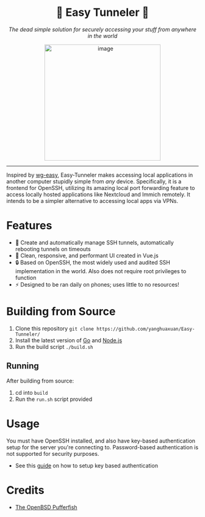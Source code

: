<div align="center">
  <h1>🐡 Easy Tunneler 🐡</h1>
  <p><i>The dead simple solution for securely accessing your stuff from anywhere in the world</i></p>
  <img width="304" alt="image" src="https://github.com/user-attachments/assets/58c6adf9-000c-4e31-86fe-fda2369ae40c">
</div>

---

Inspired by [wg-easy](https://github.com/wg-easy/wg-easy), Easy-Tunneler makes accessing local applications in another computer stupidly simple from *any* device. Specifically, it is a frontend for OpenSSH, utilizing its amazing local port forwarding feature to access locally hosted applications like Nextcloud and Immich remotely. It intends to be a simpler alternative to accessing local apps via VPNs.

# Features
- 🤖 Create and automatically manage SSH tunnels, automatically rebooting tunnels on timeouts
- 🍃 Clean, responsive, and performant UI created in Vue.js
- 🔒 Based on OpenSSH, the most widely used and audited SSH implementation in the world. Also does not require root privileges to function
- ⚡ Designed to be ran daily on phones; uses little to no resources!

# Building from Source
1. Clone this repository
`git clone https://github.com/yanghuaxuan/Easy-Tunneler/`
2. Install the latest version of [Go](https://go.dev/doc/) and [Node.js](https://nodejs.org/en)
3. Run the build script
`./build.sh`

## Running
After building from source:
1. cd into `build`
2. Run the `run.sh` script provided

# Usage
You must have OpenSSH installed, and also have key-based authentication setup for the server you're connecting to. Password-based authentication is not supported for security purposes.
- See this [guide](https://www.digitalocean.com/community/tutorials/how-to-configure-ssh-key-based-authentication-on-a-linux-server) on how to setup key based authentication

# Credits
- [The OpenBSD Pufferfish](https://www.openbsd.org/)

